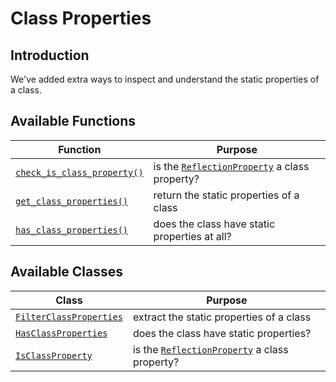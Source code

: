 # Class Properties

## Introduction

We've added extra ways to inspect and understand the static properties of a class.

## Available Functions

Function | Purpose
---------|--------
[`check_is_class_property()`](check_is_class_property.html) | is the [`ReflectionProperty`](http://www.php.net/ReflectionProperty) a class property?
[`get_class_properties()`](get_class_properties.html) | return the static properties of a class
[`has_class_properties()`](has_class_properties.html) | does the class have static properties at all?


## Available Classes

Class | Purpose
------|--------
[`FilterClassProperties`](FilterClassProperties.class.html) | extract the static properties of a class
[`HasClassProperties`](HasClassProperties.class.html) | does the class have static properties?
[`IsClassProperty`](IsClassProperty.class.html) | is the [`ReflectionProperty`](http://www.php.net/ReflectionProperty) a class property?

